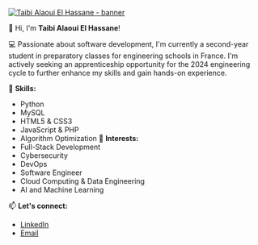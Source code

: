 [![Taibi Alaoui El Hassane - banner](https://github-readme-stats.vercel.app/api?username=Hassanala0ui)](https://github.com/anuraghazra/github-readme-stats)

👋 Hi, I'm **Taibi Alaoui El Hassane**! 

💻 Passionate about software development, I'm currently a second-year student in preparatory classes for engineering schools in France. I'm actively seeking an apprenticeship opportunity for the 2024 engineering cycle to further enhance my skills and gain hands-on experience.

🔧 **Skills:**
- Python
- MySQL
- HTML5 & CSS3
- JavaScript & PHP
- Algorithm Optimization
🚀 **Interests:**
- Full-Stack Development
- Cybersecurity
- DevOps
- Software Engineer
- Cloud Computing & Data Engineering
- AI and Machine Learning

📫 **Let's connect:**
- [LinkedIn](https://www.linkedin.com/in/taibi-alaoui-el-hassane/)
- [Email](mailto:taibialaouihassan@gmail.com)
